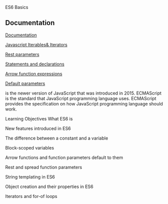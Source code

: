ES6 Basics
## Documentation

[Documentation](https://https://www.w3schools.com/js/js_es6.asp)

[Javascript Iterables& Iterators](https://https://towardsdatascience.com/javascript-es6-iterables-and-iterators-de18b54f4d4)

[Rest parameters](https://https://developer.mozilla.org/en-US/docs/Web/JavaScript/Reference/Functions/rest_parameters)

[Statements and declarations](https://https://developer.mozilla.org/en-US/docs/Web/JavaScript/Reference/Statements)

[Arrow function expressions](https://https://developer.mozilla.org/en-US/docs/Web/JavaScript/Reference/Functions/Arrow_functions)

[Default parameters](https://https://developer.mozilla.org/en-US/docs/Web/JavaScript/Reference/Functions/Default_parameters)

is the newer version of JavaScript that was introduced in 2015. ECMAScript is the standard that JavaScript programming language uses. ECMAScript provides the specification on how JavaScript programming language should work.

 Learning Objectives
What ES6 is

New features introduced in ES6

The difference between a constant and a variable

Block-scoped variables

Arrow functions and function parameters default to them

Rest and spread function parameters

String templating in ES6

Object creation and their properties in ES6

Iterators and for-of loops
